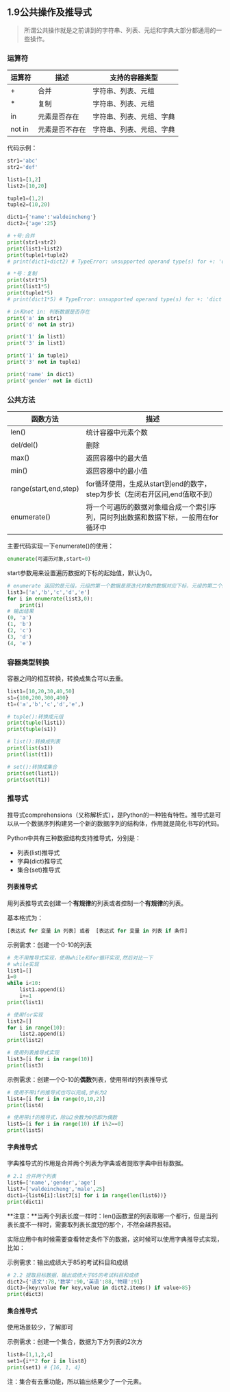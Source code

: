 ## 1.9公共操作及推导式

> 所谓公共操作就是之前讲到的字符串、列表、元组和字典大部分都通用的一些操作。

### 运算符

| 运算符 | 描述           | 支持的容器类型           |
| ------ | -------------- | ------------------------ |
| +      | 合并           | 字符串、列表、元组       |
| *      | 复制           | 字符串、列表、元组       |
| in     | 元素是否存在   | 字符串、列表、元组、字典 |
| not in | 元素是否不存在 | 字符串、列表、元组、字典 |

代码示例：

```python
str1='abc'
str2='def'

list1=[1,2]
list2=[10,20]

tuple1=(1,2)
tuple2=(10,20)

dict1={'name':'waldeincheng'}
dict2={'age':25}

# +号:合并
print(str1+str2)
print(list1+list2)
print(tuple1+tuple2)
# print(dict1+dict2) # TypeError: unsupported operand type(s) for +: 'dict' and 'dict'

# *号：复制
print(str1*5)
print(list1*5)
print(tuple1*5)
# print(dict1*5) # TypeError: unsupported operand type(s) for +: 'dict' and 'dict'

# in和not in: 判断数据是否存在
print('a' in str1)
print('d' not in str1)

print('1' in list1)
print('3' in list1)

print('1' in tuple1)
print('3' not in tuple1)

print('name' in dict1)
print('gender' not in dict1)
```

### 公共方法

| 函数方法              | 描述                                                         |
| --------------------- | ------------------------------------------------------------ |
| len()                 | 统计容器中元素个数                                           |
| del/del()             | 删除                                                         |
| max()                 | 返回容器中的最大值                                           |
| min()                 | 返回容器中的最小值                                           |
| range(start,end,step) | for循环使用，生成从start到end的数字，step为步长（左闭右开区间,end值取不到) |
| enumerate()           | 将一个可遍历的数据对象组合成一个索引序列，同时列出数据和数据下标，一般用在for循环中 |

主要代码实现一下enumerate()的使用：

```python
enumerate(可遍历对象,start=0)
```

start参数用来设置遍历数据的下标的起始值，默认为0。

```python
# enumerate 返回的是元组，元组的第一个数据是原迭代对象的数据对应下标，元组的第二个数据是原迭代对象的数据
list3=['a','b','c','d','e']
for i in enumerate(list3,0):
    print(i)
# 输出结果
(0, 'a')
(1, 'b')
(2, 'c')
(3, 'd')
(4, 'e')
```

### 容器类型转换

容器之间的相互转换，转换成集合可以去重。

```python
list1=[10,20,30,40,50]
s1={100,200,300,400}
t1=('a','b','c','d','e',)

# tuple():转换成元组
print(tuple(list1))
print(tuple(s1))

# list():转换成列表
print(list(s1))
print(list(t1))

# set():转换成集合 
print(set(list1))
print(set(t1))
```

### 推导式 

推导式comprehensions（又称解析式），是Python的一种独有特性。推导式是可以从一个数据序列构建另一个新的数据序列的结构体，作用就是简化书写的代码。

Python中共有三种数据结构支持推导式，分别是：

- 列表(list)推导式
- 字典(dict)推导式
- 集合(set)推导式

#### 列表推导式

用列表推导式去创建一个**有规律**的列表或者控制一个**有规律**的列表。

基本格式为：

```python
[表达式 for 变量 in 列表] 或者  [表达式 for 变量 in 列表 if 条件]
```

示例需求：创建一个0-10的列表

```python
# 先不用推导式实现，使用while和for循环实现,然后对比一下
# while实现
list1=[]
i=0
while i<10:
    list1.append(i)
    i+=1
print(list1)

# 使用for实现
list2=[]
for i in range(10):
    list2.append(i)
print(list2)

# 使用列表推导式实现
list3=[i for i in range(10)]
print(list3)
```

示例需求：创建一个0-10的**偶数**列表，使用带if的列表推导式

```python
# 使用不带if的推导式也可以完成,步长为2
list4=[i for i in range(0,10,2)]
print(list4)

# 使用带if的推导式，除以2余数为0的即为偶数
list5=[i for i in range(10) if i%2==0]
print(list5)
```

#### 字典推导式

字典推导式的作用是合并两个列表为字典或者提取字典中目标数据。

```python
# 2.1 合并两个列表
list6=['name','gender','age']
list7=['waldeincheng','male',25]
dict1={list6[i]:list7[i] for i in range(len(list6))}
print(dict1)
```

**注意：**当两个列表长度一样时：len()函数里的列表取哪一个都行，但是当列表长度不一样时，需要取列表长度短的那个，不然会越界报错。

实际应用中有时候需要查看特定条件下的数据，这时候可以使用字典推导式实现，比如：

示例需求：输出成绩大于85的考试科目和成绩

```python
# 2.2 提取目标数据，输出成绩大于85的考试科目和成绩
dict2={'语文':78,'数学':90,'英语':88,'物理':91}
dict3={key:value for key,value in dict2.items() if value>85}
print(dict3)
```

#### 集合推导式

使用场景较少，了解即可

示例需求：创建一个集合，数据为下方列表的2次方

```python
list8=[1,1,2,4]
set1={i**2 for i in list8}
print(set1) # {16, 1, 4}
```

注：集合有去重功能，所以输出结果少了一个元素。

